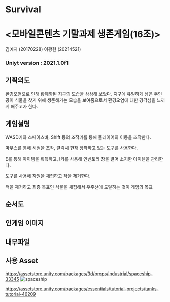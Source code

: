 # Survival
# <모바일콘텐츠 기말과제 생존게임(16조)>
김예지 (20170228) 이광현 (20214521)

### Uniyt version : 2021.1.0f1

## 기획의도
환경오염으로 인해 황폐화된 지구의 모습을 상상해 보았다.
지구에 유일하게 남은 주인공이 식물을 찾기 위해 생존해가는 모습을 보여줌으로서 환경오염에 대한 경각심을 느끼게 해주고자 한다.

## 게임설명
WASD키와 스페이스바, Shift 등의 조작키를 통해 플레이어의 이동을 조작한다.

마우스를 통해 시점을 조작, 클릭시 현재 장착하고 있는 도구를 사용한다.

E를 통해 아이템을 획득하고, I키를 사용해 인벤토리 창을 열어 소지한 아이템을 관리한다.

도구를 사용해 자원을 채집하고 적을 제거한다.

적을 제거하고 최종 목표인 식물을 채집해서 우주선에 도달하는 것이 게임의 목표

## 순서도

## 인게임 이미지

## 내부파일

## 사용 Asset
https://assetstore.unity.com/packages/3d/props/industrial/spaceship-33345
![spaceship](https://user-images.githubusercontent.com/84656270/121791126-65de8100-cc21-11eb-9fd3-5402787d4942.PNG)

https://assetstore.unity.com/packages/essentials/tutorial-projects/tanks-tutorial-46209
